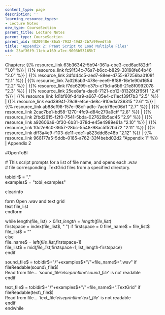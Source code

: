 ```yaml
---
content_type: page
description: ''
learning_resource_types:
- Lecture Notes
ocw_type: CourseSection
parent_title: Lecture Notes
parent_type: CourseSection
parent_uid: 4820948e-86a5-7932-49d2-2b7a99eed7a6
title: 'Appendix 2: Praat Script to Load Multiple Files'
uid: 23af36f9-11eb-a169-a7ec-9008b53165b7
---
```


Chapters: {{% resource_link 63b36342-5b94-361a-cbe3-ced6adf82df1 "1.0" %}} | {{% resource_link fc91f34c-76a7-b6cc-b829-38198fe64b46 "2.0" %}} | {{% resource_link 3dfd44c5-aed7-88ee-d755-97256ba0108f "2.1" %}} | {{% resource_link 7a026ab3-478e-eee9-8f88-16e1e90d1654 "2.2" %}} | {{% resource_link f7dc6299-c37b-c75d-a6b6-21e8f0992078 "2.3" %}} | {{% resource_link 25ee8afa-dae8-7121-db12-81326f2f65f1 "2.4" %}} | {{% resource_link 1d1bf60f-d4a9-a667-05e4-c11ecf39f7b3 "2.5" %}} | {{% resource_link ead3994f-79d8-efce-de8c-910eda239315 "2.6" %}} | {{% resource_link ab88cf98-157e-98cf-adfc-7acb78ec06d1 "2.7" %}} | {{% resource_link 2cac7be1-bd58-1270-4fc9-d84c270a9cff "2.8" %}} | {{% resource_link 2fbd2615-f2f0-7541-5bda-027626b5ad45 "2.9" %}} | {{% resource_link a92606a9-0f30-6b31-378d-e45e4989e61a "2.10" %}} | {{% resource_link 10c2e8c0-3657-28bc-5548-98ac5f52bd72 "2.11" %}} | {{% resource_link dff3a4e9-f103-de11-edc1-a823ddd8c48b "2.12" %}} | {{% resource_link 966177a5-5ddb-0185-a762-33f4bebd02d2 "Appendix 1" %}} | Appendix 2

#OpenToBI

\# This script prompts for a list of file name, and opens each .wav  
\# file corresponding .TextGrid files from a specified directory.

tobidir$ = "."  
examples$ = "tobi\_examples"

clearinfo

form Open .wav and text grid  
text file\_list  
endform

while length(file\_list$) > 0  
list\_length = length(file\_list$)  
firstspace = index(file\_list$, " ")  
if firstspace = 0  
file\_name$ = file\_list$  
file\_list$ = ""  
else  
file\_name$ = left$(file\_list$,firstspace-1)  
file\_list$ = mid$(file\_list$,firstspace+1,list\_length-firstspace)  
endif

sound\_file$ = tobidir$+"/"+examples$+"/"+file\_name$+".wav"  
if fileReadable(sound\_file$)  
Read from file... 'sound\_file$'  
else  
printline 'sound\_file$' is not readable  
endif

text\_file$ = tobidir$+"/"+examples$+"/"+file\_name$+".TextGrid"  
if fileReadable(text\_file$)  
Read from file... 'text\_file$'  
else  
printline 'text\_file$' is not readable  
endif  
endwhile